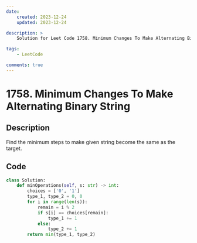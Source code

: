 ```yaml
---
date:
    created: 2023-12-24
    updated: 2023-12-24

description: >
    Solution for Leet Code 1758. Minimum Changes To Make Alternating Binary String

tags:
    - LeetCode

comments: true
---
```

# 1758. Minimum Changes To Make Alternating Binary String

## Description

Find the minimum steps to make given string become the same as the target.

## Code

```python
class Solution:
    def minOperations(self, s: str) -> int:
        choices = ['0', '1']
        type_1, type_2 = 0, 0
        for i in range(len(s)):
            remain = i % 2
            if s[i] == choices[remain]:
                type_1 += 1
            else:
                type_2 += 1
        return min(type_1, type_2)
```